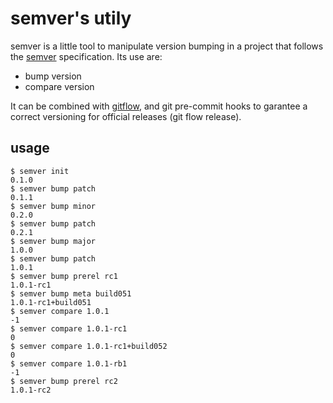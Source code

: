 semver's utily
==============

semver is a little tool to manipulate version bumping in a project that
follows the [semver] specification. Its use are:

  - bump version
  - compare version

It can be combined with [gitflow], and git pre-commit hooks to garantee a
correct versioning for official releases (git flow release).

[semver]: https://github.com/mojombo/semver
[gitflow]: https://github.com/nvie/gitflow

usage
-----

    $ semver init
    0.1.0
    $ semver bump patch
    0.1.1
    $ semver bump minor
    0.2.0
    $ semver bump patch
    0.2.1
    $ semver bump major
    1.0.0
    $ semver bump patch
    1.0.1
    $ semver bump prerel rc1
    1.0.1-rc1
    $ semver bump meta build051
    1.0.1-rc1+build051
    $ semver compare 1.0.1
    -1
    $ semver compare 1.0.1-rc1
    0
    $ semver compare 1.0.1-rc1+build052
    0
    $ semver compare 1.0.1-rb1
    -1
    $ semver bump prerel rc2
    1.0.1-rc2


